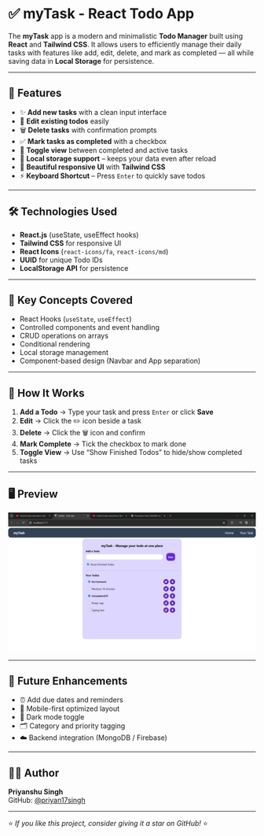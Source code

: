 # ✅ myTask - React Todo App

The **myTask** app is a modern and minimalistic **Todo Manager** built using **React** and **Tailwind CSS**. It allows users to efficiently manage their daily tasks with features like add, edit, delete, and mark as completed — all while saving data in **Local Storage** for persistence.

---

## 🚀 Features

- ✨ **Add new tasks** with a clean input interface  
- 📝 **Edit existing todos** easily  
- 🗑️ **Delete tasks** with confirmation prompts  
- ✅ **Mark tasks as completed** with a checkbox  
- 👀 **Toggle view** between completed and active tasks  
- 💾 **Local storage support** – keeps your data even after reload  
- 🎨 **Beautiful responsive UI** with **Tailwind CSS**  
- ⚡ **Keyboard Shortcut** – Press `Enter` to quickly save todos  

---

## 🛠️ Technologies Used

- **React.js** (useState, useEffect hooks)
- **Tailwind CSS** for responsive UI
- **React Icons** (`react-icons/fa`, `react-icons/md`)
- **UUID** for unique Todo IDs
- **LocalStorage API** for persistence

---

## 🧠 Key Concepts Covered

- React Hooks (`useState`, `useEffect`)
- Controlled components and event handling
- CRUD operations on arrays
- Conditional rendering
- Local storage management
- Component-based design (Navbar and App separation)

---

## 🧩 How It Works

1. **Add a Todo** → Type your task and press `Enter` or click **Save**  
2. **Edit** → Click the ✏️ icon beside a task  
3. **Delete** → Click the 🗑️ icon and confirm  
4. **Mark Complete** → Tick the checkbox to mark done  
5. **Toggle View** → Use “Show Finished Todos” to hide/show completed tasks  

---

## 🖥️ Preview

![myTask App Screenshot](.\\src\\components\\preview.png)

---

## 🧪 Future Enhancements

- ⏰ Add due dates and reminders  
- 📱 Mobile-first optimized layout  
- 🌙 Dark mode toggle  
- 🗂️ Category and priority tagging  
- ☁️ Backend integration (MongoDB / Firebase)

---

## 👨‍💻 Author

**Priyanshu Singh**  
GitHub: [@priyan17singh](https://github.com/priyan17singh)

---

⭐ *If you like this project, consider giving it a star on GitHub!* ⭐
